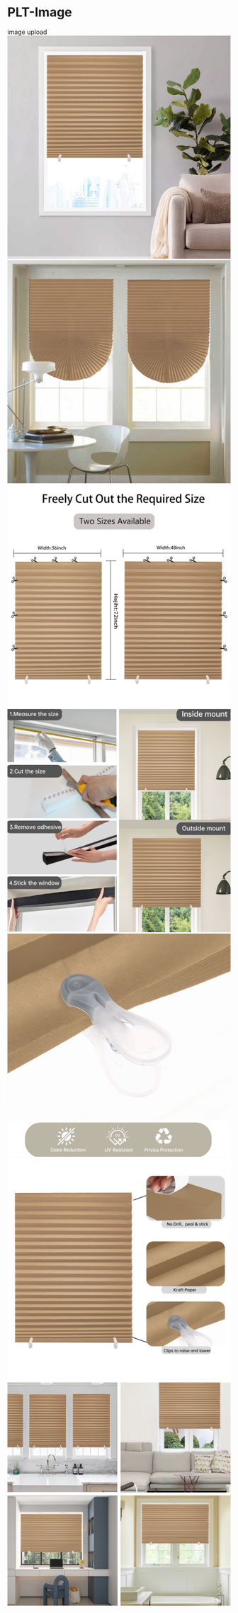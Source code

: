 # PLT-Image
image upload
![](https://github.com/1031119383-art/PLT-Image/blob/main/1.1.jpg)
![](https://github.com/1031119383-art/PLT-Image/blob/main/2.jpg)
![](https://github.com/1031119383-art/PLT-Image/blob/main/4.jpg)
![](https://github.com/1031119383-art/PLT-Image/blob/main/5.jpg)
![](https://github.com/1031119383-art/PLT-Image/blob/main/3.jpg)
![](https://github.com/1031119383-art/PLT-Image/blob/main/6.jpg)
![](https://github.com/1031119383-art/PLT-Image/blob/main/7.jpg)
